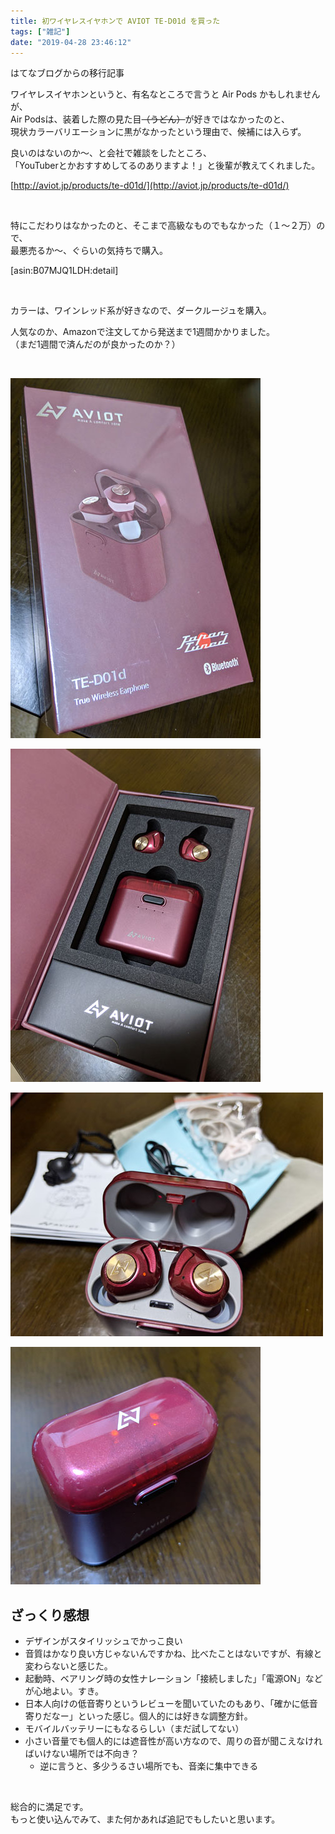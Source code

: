 ```yaml
---
title: 初ワイヤレスイヤホンで AVIOT TE-D01d を買った
tags: ["雑記"]
date: "2019-04-28 23:46:12"
---
```


<div class="alert info">
はてなブログからの移行記事
</div>

ワイヤレスイヤホンというと、有名なところで言うと Air Pods かもしれませんが、  
Air Podsは、装着した際の見た目<s>（うどん）</s>が好きではなかったのと、  
現状カラーバリエーションに黒がなかったという理由で、候補には入らず。  

良いのはないのか～、と会社で雑談をしたところ、  
「YouTuberとかおすすめしてるのありますよ！」と後輩が教えてくれました。

[http://aviot.jp/products/te-d01d/](http://aviot.jp/products/te-d01d/)

<br>

特にこだわりはなかったのと、そこまで高級なものでもなかった（１～２万）ので、  
最悪売るか～、ぐらいの気持ちで購入。

[asin:B07MJQ1LDH:detail]

<br>

カラーは、ワインレッド系が好きなので、ダークルージュを購入。

人気なのか、Amazonで注文してから発送まで1週間かかりました。  
（まだ1週間で済んだのが良かったのか？）


<!-- more -->




<br>

![外装](20190428232801.jpg)

![開けたところ。イヤホンがかっちり箱にハマっていて、取り外すのに3分かかった](20190428232746.jpg)

![同梱物](20190428232749.jpg)

![充電中は、イヤホンのLEDがケースを通して光ってます。](20190428232751.jpg)

## ざっくり感想

* デザインがスタイリッシュでかっこ良い
* 音質はかなり良い方じゃないんですかね、比べたことはないですが、有線と変わらないと感じた。
* 起動時、ベアリング時の女性ナレーション「接続しました」「電源ON」などが心地よい。すき。
* 日本人向けの低音寄りというレビューを聞いていたのもあり、「確かに低音寄りだなー」といった感じ。個人的には好きな調整方針。
* モバイルバッテリーにもなるらしい（まだ試してない）
* 小さい音量でも個人的には遮音性が高い方なので、周りの音が聞こえなければいけない場所では不向き？
  * 逆に言うと、多少うるさい場所でも、音楽に集中できる

<br>

総合的に満足です。  
もっと使い込んでみて、また何かあれば追記でもしたいと思います。

<br>

